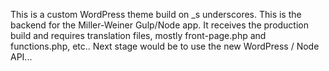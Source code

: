 This is a custom WordPress theme build on _s underscores. This is the backend for the Miller-Weiner Gulp/Node app. It receives the production build and requires translation files, mostly front-page.php and functions.php, etc.. Next stage would be to use the new WordPress / Node API...
